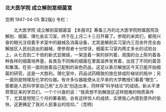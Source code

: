 ### 北大医学院  成立解剖室细菌室
克明
1947-04-05
第2版()
专栏：

　　北大医学院
    成立解剖室细菌室
    【本报讯】筹备三月的北大医学院附属医院及解剖、细菌、理化各实习室，终于在上月二十三日开幕了。参观的来宾们，都用兴奋的眼光注视着手术室中的器械及消毒设备，尤其是解剖实习室内三百余件完全由解放区人民创造出的器械，使参观者十分惊讶。细菌实习室内两丈多长的试验台上，从七百到二千倍的新式显微镜，一架连着一架的排列着，周围的台上陈列着各种各样的细菌培养基，各类及不同株的细菌在里面滋养发育着，出现了不同的菌苔和集落。在另一面则放着自己配制的染色药品，这足以表示解放区今天已能开始细菌的研究，这是一大胜利。理化室中，药品试药精致的放在排成阶梯状的瓶中；另一面则是物理及化学的仪器。有许多仪器能使从北平来的大学教授们看着“眼生”，那都是人民科学家自己用“土办法”创造出来，同样得“科学结论”的成绩。新从平津蒋管区来的学员们，一个个兴奋的说：“我真想不到解放区这样困难的物质条件下，尤其是短短三个月的筹备期，会有这样惊人的成绩，实使我心内感到意外的愉快，这更确定了我对人民事业的信仰。”（克明）
